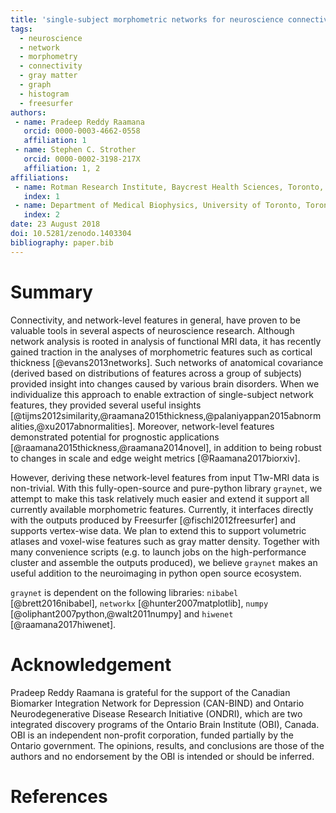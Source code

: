 ```yaml
---
title: 'single-subject morphometric networks for neuroscience connectivity applications'
tags:
  - neuroscience
  - network
  - morphometry
  - connectivity
  - gray matter
  - graph
  - histogram
  - freesurfer
authors:
 - name: Pradeep Reddy Raamana
   orcid: 0000-0003-4662-0558
   affiliation: 1
 - name: Stephen C. Strother
   orcid: 0000-0002-3198-217X
   affiliation: 1, 2
affiliations:
 - name: Rotman Research Institute, Baycrest Health Sciences, Toronto, ON, Canada
   index: 1
 - name: Department of Medical Biophysics, University of Toronto, Toronto, ON, Canada
   index: 2
date: 23 August 2018
doi: 10.5281/zenodo.1403304
bibliography: paper.bib
---
```


# Summary

Connectivity, and network-level features in general, have proven to be valuable tools in several aspects of neuroscience research. Although network analysis is rooted in analysis of functional MRI data, it has recently gained traction in the analyses of morphometric features such as cortical thickness [@evans2013networks]. Such networks of anatomical covariance (derived based on distributions of features across a group of subjects) provided insight into changes caused by various brain disorders. When we individualize this approach to enable extraction of single-subject network features, they provided several useful insights [@tijms2012similarity,@raamana2015thickness,@palaniyappan2015abnormalities,@xu2017abnormalities]. Moreover, network-level features demonstrated potential for prognostic applications [@raamana2015thickness,@raamana2014novel], in addition to being robust to changes in scale and edge weight metrics [@Raamana2017biorxiv].

However, deriving these network-level features from input T1w-MRI data is non-trivial. With this fully-open-source and pure-python library `graynet`, we attempt to make this task relatively much easier and extend it support all currently available morphometric features. Currently, it interfaces directly with the outputs produced by Freesurfer [@fischl2012freesurfer] and supports vertex-wise data. We plan to extend this to support volumetric atlases and voxel-wise features such as gray matter density. Together with many convenience scripts (e.g. to launch jobs on the high-performance cluster and assemble the outputs produced), we believe `graynet` makes an useful addition to the neuroimaging in python open source ecosystem.

`graynet` is dependent on the following libraries: `nibabel` [@brett2016nibabel], `networkx` [@hunter2007matplotlib], `numpy` [@oliphant2007python,@walt2011numpy] and `hiwenet` [@raamana2017hiwenet].

# Acknowledgement

Pradeep Reddy Raamana is grateful for the support of the Canadian Biomarker Integration Network for Depression (CAN-BIND) and Ontario Neurodegenerative Disease Research Initiative (ONDRI), which are two integrated discovery programs of the Ontario Brain Institute (OBI), Canada. OBI is an independent non-profit corporation, funded partially by the Ontario government. The opinions, results, and conclusions are those of the authors and no endorsement by the OBI is intended or should be inferred.

# References
